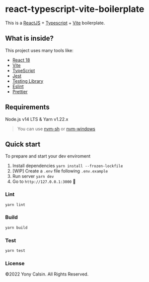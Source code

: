 # react-typescript-vite-boilerplate

This is a [ReactJS](https://reactjs.org) + [Typescript](https://www.typescriptlang.org/) + [Vite](https://vitejs.dev) boilerplate.

## What is inside?

This project uses many tools like:

- [React 18](https://reactjs.org)
- [Vite](https://vitejs.dev)
- [TypeScript](https://www.typescriptlang.org)
- [Jest](https://jestjs.io)
- [Testing Library](https://testing-library.com)
- [Eslint](https://eslint.org)
- [Prettier](https://prettier.io)

## Requirements

Node.js v14 LTS & Yarn v1.22.x

> You can use [nvm-sh](https://github.com/nvm-sh/nvm) or [nvm-windows](https://github.com/coreybutler/nvm-windows)

## Quick start

To prepare and start your dev enviroment

1. Install dependencies `yarn install --frozen-lockfile`
2. [WIP] Create a `.env` file following `.env.example`
3. Run server `yarn dev`
4. Go to `http://127.0.0.1:3000` 🚀

### Lint

```bash
yarn lint
```

### Build

```bash
yarn build
```

### Test

```bash
yarn test
```

### License

©2022 Yony Calsin. All Rights Reserved.
